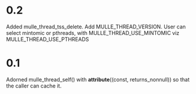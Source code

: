 0.2
===
Added mulle_thread_tss_delete.
Add MULLE_THREAD_VERSION.
User can select mintomic or pthreads, with MULLE_THREAD_USE_MINTOMIC viz
MULLE_THREAD_USE_PTHREADS

0.1
===

Adorned mulle_thread_self() with __attribute__((const, returns_nonnull)) so that
the caller can cache it.


 